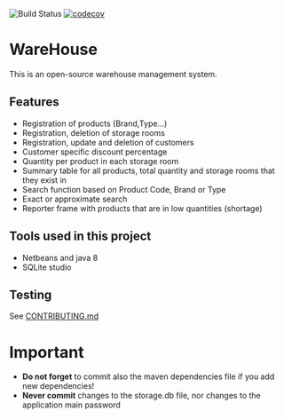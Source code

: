 ![Build Status](https://github.com/patroklossam/WareHouse/actions/workflows/build.yml/badge.svg)
[![codecov](https://codecov.io/gh/patroklossam/WareHouse/branch/master/graph/badge.svg)](https://codecov.io/gh/patroklossam/WareHouse)

# WareHouse
This is an open-source warehouse management system.

## Features
* Registration of products (Brand,Type...)
* Registration, deletion of storage rooms
* Registration, update and deletion of customers
* Customer specific discount percentage 
* Quantity per product in each storage room
* Summary table for all products, total quantity and storage rooms that they exist in
* Search function based on Product Code, Brand or Type
* Exact or approximate search
* Reporter frame with products that are in low quantities (shortage)

## Tools used in this project
* Netbeans and java 8
* SQLite studio

## Testing

See [CONTRIBUTING.md](./CONTRIBUTING.md)

# Important
* **Do not forget** to commit also the maven dependencies file if you add new dependencies!
* **Never commit** changes to the storage.db file, nor changes to the application main password
